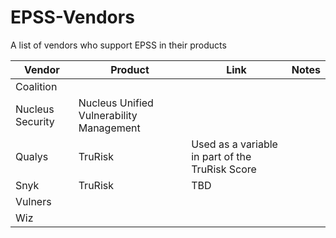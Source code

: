 # EPSS-Vendors
A list of vendors who support EPSS in their products

| Vendor | Product | Link | Notes |
| ----------- | ----------- | ----------- | ----------- |
| Coalition |
| Nucleus Security | Nucleus Unified Vulnerability Management| |
| Qualys | TruRisk | Used as a variable in part of the TruRisk Score | |
| Snyk | TruRisk | TBD | |
| Vulners | | |
| Wiz | | |
